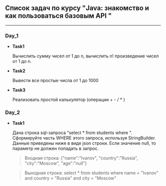 ## Список задач по курсу "Java: знакомство и как пользоваться базовым API "
___
### Day_1
* __Task1__
  
    Вычислить сумму чисел от 1 до n, вычислить n! произведение чисел от 1 до n.


* __Task2__

    Вывести все простые числа от 1 до 1000


* __Task3__

    Реализовать простой калькулятор (операции + - / * )

### Day_2
* __Task1__

  Дана строка sql-запроса "select * from students where ".
  Сформируйте часть WHERE этого запроса, используя StringBuilder.
  Данные приведены ниже в виде json строки.
  Если значение null, то параметр не должен попадать в запрос.

  >Входная строка:
{"name":"Ivanov", "country":"Russia", "city":"Moscow", "age":"null"}

  >Выходная строка:
select * from students where name = "Ivanov" and country = "Russia" and city = "Moscow"